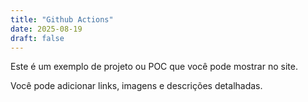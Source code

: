 ```yaml
---
title: "Github Actions"
date: 2025-08-19
draft: false
---
```


Este é um exemplo de projeto ou POC que você pode mostrar no site.

Você pode adicionar links, imagens e descrições detalhadas.
